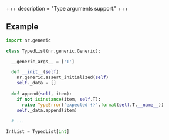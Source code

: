 +++
description = "Type arguments support."
+++

## Example

```python
import nr.generic

class TypedList(nr.generic.Generic):

  __generic_args__ = ['T']

  def __init__(self):
    nr.generic.assert_initialized(self)
    self._data = []
  
  def append(self, item):
    if not isinstance(item, self.T):
      raise TypeError('expected {}'.format(self.T.__name__))
    self._data.append(item)
  
  # ...

IntList = TypedList[int]
```
